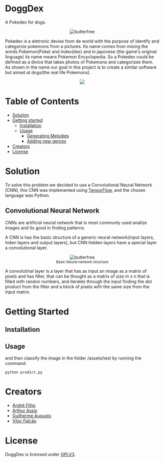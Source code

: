 # DoggDex
A Pokedex for dogs.
<br/>

<p align="center">
  <img src="https://images-na.ssl-images-amazon.com/images/I/81twgUcmR1L._AC_SY450_.jpg" alt="butterfree" />
  <br />
</p>


Pokedex is a eletronic devise from de world with the purpose of identify and categorize pokemons from a pictures. Its name comes from mixing the words Pokemon(Poke) and index(dex) and in japonese (the game's original linguage) its name means Pokemon Encyclopedia. So a Pokedex could be defined as a divice that takes photos of Pokemons and categorizes them. As shown in the name our goal in this project is to create a similar software but aimed at dogs(the real life Pokemons).
<br />


<p align="center">
  <img src="https://res.cloudinary.com/practicaldev/image/fetch/s--_3gm5ojJ--/c_limit%2Cf_auto%2Cfl_progressive%2Cq_auto%2Cw_880/https://cdn-images-1.medium.com/max/2000/1%2A8z04ARQ6AeW6vz0OmRZFUw.png" />
  <br />
</p>


# Table of Contents
- [Solution](#solution)
- [Getting started](#getting-started)
	- [Installation](#installation)
	- [Usage](#usage)
	  - [Generating Melodies](#generating-melodies)
	  - [Adding new genres](#adding-new-genres)
- [Creators](#creators)
- [License](#license)


# Solution

To solve this problem we decided to use a Convolutional Neural Network (CNN), this CNN was implemented using [TensorFlow](https://www.tensorflow.org/), and the chosen language was Python.

## Convolutional Neural Network
CNNs are artificial neural network that is most communly used analize images and its good in finding patterns.

A CNN is has the  basic structure of a generic neural network(input layers, hiden layers and output layers), but CNN hidden layers have a special layer a convolutional layer.

<p align="center">
  <img src="https://upload.wikimedia.org/wikipedia/commons/4/46/Colored_neural_network.svg" alt="butterfree" />
  <br />
  <sub>Basic Neural network structure</sub>
</p>


A convolutinal layer is a layer that has as input an image as a matrix of pixels and has filter, that can be thought as a matrix of size m x n
that is filled with randon numbers, and iterates through the input finding the dot product from the filter and a block of pixels with the same size from the input matrix.




# Getting Started
## Installation

## Usage

and then classify the image in the folder /assets/test by running the command:


```console
python predict.py
```

# Creators
* [André Filho](https://github.com/andre-filho)
* [Arthur Assis](https://github.com/arthur0496)
* [Guilherme Augusto](https://github.com/guiaugusto)
* [Vitor Falcão](https://github.com/vitorfhc)

# License
DoggDex is licensed under [GPLV3](https://github.com/deeplearningunb/doggdex/blob/master/LICENSE).
